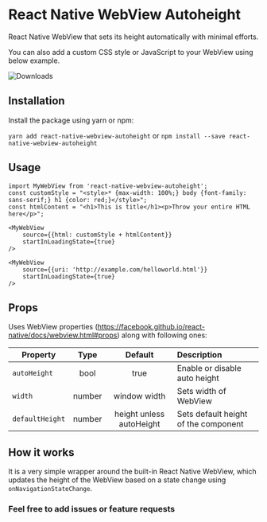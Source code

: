 # React Native WebView Autoheight
React Native WebView that sets its height automatically with minimal efforts.

You can also add a custom CSS style or JavaScript to your WebView using below example.



![Downloads](https://nodei.co/npm/react-native-webview-autoheight.png?downloads=true&stars=true)



## Installation

Install the package using yarn or npm:

```yarn add react-native-webview-autoheight``` or  ```npm install --save react-native-webview-autoheight```

## Usage

```
import MyWebView from 'react-native-webview-autoheight';
const customStyle = "<style>* {max-width: 100%;} body {font-family: sans-serif;} h1 {color: red;}</style>";
const htmlContent = "<h1>This is title</h1><p>Throw your entire HTML here</p>";

<MyWebView
    source={{html: customStyle + htmlContent}}
    startInLoadingState={true}
/>
```

```
<MyWebView
    source={{uri: 'http://example.com/helloworld.html'}}
    startInLoadingState={true}
/>
```


## Props
Uses WebView properties (https://facebook.github.io/react-native/docs/webview.html#props) along with following ones:

 Property                                |                   Type                   |                   Default                   | Description                           |
| --------------------------------------- | :--------------------------------------: |:--------------------------------------: | :--------------------------------------- |
| `autoHeight`                                | bool | true | Enable or disable auto height             |
| `width`                                | number | window width | Sets width of WebView             |
| `defaultHeight`                                | number | height unless autoHeight | Sets default height of the component             |


## How it works
It is a very simple wrapper around the built-in React Native WebView, which updates the height of the WebView based on a state change using `onNavigationStateChange`.


### Feel free to add issues or feature requests
